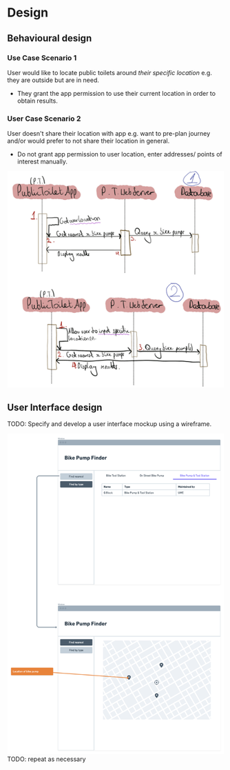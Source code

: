 # Design

## Behavioural design
### Use Case Scenario 1
User would like to locate public toilets around *their specific location* e.g. they are outside but are in need.
 - They grant the app permission to use their current location in order to obtain results.

### User Case Scenario 2
User doesn't share their location with app e.g. want to pre-plan journey and/or would prefer to not share their location in general.
 - Do not grant app permission to user location, enter addresses/ points of interest manually.

![Insert your Interaction/Sequence Diagrams for each use-case here.](images/sequence.png)

## User Interface design
TODO: Specify and develop a user interface mockup using a wireframe.

![Insert your wireframe screenshots for each use-case here](images/wireframe.png)
TODO: repeat as necessary